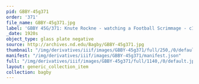 ```yaml
---
pid: GBBY-45g371
order: '371'
file_name: GBBY-45g371.jpg
label: 'GBBY 45G/371: Knute Rockne - watching a Football Scrimmage - c1920s'
_date: 1920s
object_type: glass plate negative
source: http://archives.nd.edu/Bagby/GBBY-45g371.jpg
thumbnail: "/img/derivatives/iiif/images/GBBY-45g371/full/250,/0/default.jpg"
manifest: "/img/derivatives/iiif/images/GBBY-45g371/manifest.json"
full: "/img/derivatives/iiif/images/GBBY-45g371/full/1140,/0/default.jpg"
layout: generic_collection_item
collection: bagby
---
```

